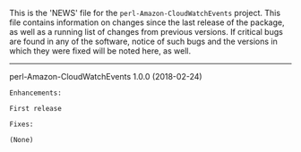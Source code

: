 This is the 'NEWS' file for the `perl-Amazon-CloudWatchEvents`
project. This file contains information on changes since the last
release of the package, as well as a running list of changes from
previous versions.  If critical bugs are found in any of the software,
notice of such bugs and the versions in which they were fixed will be
noted here, as well.

-----------------------------------------------------------------------

perl-Amazon-CloudWatchEvents 1.0.0 (2018-02-24)

    Enhancements:

    First release

    Fixes:

    (None)

